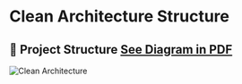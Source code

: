 # Clean Architecture Structure


## 📝 Project Structure [See Diagram in PDF](https://github.com/user-attachments/files/15788581/Clean.Architecture.pdf)
![Clean Architecture](https://github.com/OmarAly92/clean_architecture_structure/assets/114154073/d465a52e-c558-4b0b-ba25-16cb33ba446e)
